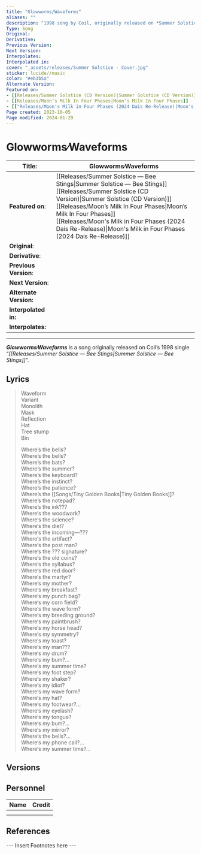 ```yaml
---
title: "Glowworms∕Waveforms"
aliases: ""
description: "1998 song by Coil, originally released on *Summer Solstice — Bee Stings*"
Type: Song
Original: 
Derivative: 
Previous Version: 
Next Version: 
Interpolates: 
Interpolated in: 
cover: "_assets/releases/Summer Solstice - Cover.jpg"
sticker: lucide//music
color: "#eb3b5a"
Alternate Version: 
Featured on:
- [[Releases/Summer Solstice (CD Version)|Summer Solstice (CD Version)]]
- [[Releases/Moon’s Milk In Four Phases|Moon’s Milk In Four Phases]]
- [["Releases/Moon's Milk in Four Phases (2024 Dais Re-Release)|Moon's Milk in Four Phases (2024 Dais Re-Release)"]]
Page created: 2023-10-05
Page modified: 2024-01-29
---
```


# Glowworms∕Waveforms

| __Title__: | Glowworms∕Waveforms |
| ---- | ---- |
| __Featured on__: | [[Releases/Summer Solstice — Bee Stings\|Summer Solstice — Bee Stings]] <br> [[Releases/Summer Solstice (CD Version)\|Summer Solstice (CD Version)]] <br> [[Releases/Moon’s Milk In Four Phases\|Moon’s Milk In Four Phases]] <br> [[Releases/Moon's Milk in Four Phases (2024 Dais Re-Release)\|Moon's Milk in Four Phases (2024 Dais Re-Release)]] |
| __Original__: |  |
| __Derivative__: |  |
| __Previous Version__: |  |
| __Next Version__: |  |
| __Alternate Version:__ |  |
| __Interpolated in:__ |  |
| __Interpolates:__ |  |

---

*__Glowworms∕Waveforms__* is a song originally released on Coil’s 1998 single “*[[Releases/Summer Solstice — Bee Stings|Summer Solstice — Bee Stings]]*”.

## Lyrics

> Waveform  
> Variant  
> Monolith  
> Mask  
> Reflection  
> Hat  
> Tree stump  
> Bin
>
> Where’s the bells?  
> Where’s the bells?  
> Where’s the bats?  
> Where’s the summer?  
> Where’s the keyboard?  
> Where’s the instinct?  
> Where’s the patience?  
> Where’s the [[Songs/Tiny Golden Books|Tiny Golden Books]]?  
> Where’s the notepad?  
> Where’s the ink???  
> Where‘s the woodwork?  
> Where‘s the science?  
> Where‘s the diet?  
> Where‘s the incoming—???  
> Where‘s the artifact?  
> Where‘s the post man?  
> Where‘s the ??? signature?  
> Where‘s the old coins?  
> Where‘s the syllabus?  
> Where‘s the red door?  
> Where‘s the martyr?  
> Where‘s my mother?  
> Where‘s my breakfast?  
> Where‘s my punch bag?  
> Where‘s my corn field?  
> Where‘s the wave form?  
> Where‘s my breeding ground?  
> Where‘s my paintbrush?  
> Where‘s my horse head?  
> Where‘s my symmetry?  
> Where‘s my toast?  
> Where‘s my man???  
> Where‘s my drum?  
> Where‘s my bum?…  
> Where‘s my summer time?  
> Where‘s my foot step?  
> Where‘s my shaker?  
> Where‘s my idiot?  
> Where‘s my wave form?  
> Where‘s my hat?  
> Where‘s my footwear?…  
> Where‘s my eyelash?  
> Where‘s my tongue?  
> Where‘s my bum?…  
> Where‘s my mirror?  
> Where‘s the bells?…  
> Where‘s my phone call?…  
> Where‘s my summer time?…

## Versions

## Personnel

|Name|Credit|
|---|---|
|||
|||

## References

--- Insert Footnotes here ---
